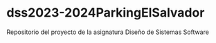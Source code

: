 # dss2023-2024ParkingElSalvador
Repositorio del proyecto de la asignatura Diseño de Sistemas Software
